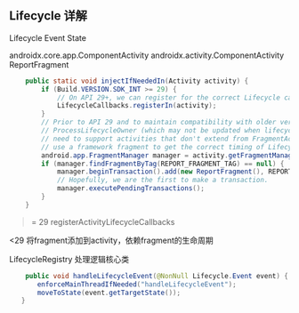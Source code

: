 ## Lifecycle 详解

Lifecycle
Event
State

androidx.core.app.ComponentActivity
androidx.activity.ComponentActivity
ReportFragment





```java
    public static void injectIfNeededIn(Activity activity) {
        if (Build.VERSION.SDK_INT >= 29) {
            // On API 29+, we can register for the correct Lifecycle callbacks directly
            LifecycleCallbacks.registerIn(activity);
        }
        // Prior to API 29 and to maintain compatibility with older versions of
        // ProcessLifecycleOwner (which may not be updated when lifecycle-runtime is updated and
        // need to support activities that don't extend from FragmentActivity from support lib),
        // use a framework fragment to get the correct timing of Lifecycle events
        android.app.FragmentManager manager = activity.getFragmentManager();
        if (manager.findFragmentByTag(REPORT_FRAGMENT_TAG) == null) {
            manager.beginTransaction().add(new ReportFragment(), REPORT_FRAGMENT_TAG).commit();
            // Hopefully, we are the first to make a transaction.
            manager.executePendingTransactions();
        }
    }
```

 >= 29 registerActivityLifecycleCallbacks

 <29 将fragment添加到activity，依赖fragment的生命周期
 
 
 LifecycleRegistry 处理逻辑核心类
 
 ```java
     public void handleLifecycleEvent(@NonNull Lifecycle.Event event) {
        enforceMainThreadIfNeeded("handleLifecycleEvent");
        moveToState(event.getTargetState());
    }
 ```
 
 
 
 
 
 
 
 
 
 
 
 
 